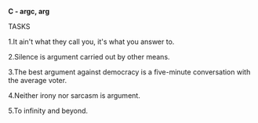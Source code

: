 **C - argc, arg**

TASKS

1.It ain't what they call you, it's what you answer to.

2.Silence is argument carried out by other means.

3.The best argument against democracy is a five-minute conversation with the average voter.

4.Neither irony nor sarcasm is argument.

5.To infinity and beyond.
